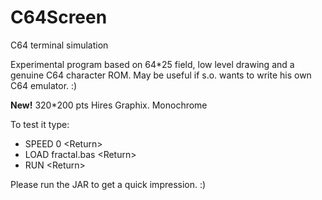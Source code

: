 # C64Screen
C64 terminal simulation

Experimental program based on 64*25 field, low level drawing and a genuine C64 character ROM.
May be useful if s.o. wants to write his own C64 emulator. :)

**New!**
320*200 pts Hires Graphix. Monochrome

To test it type: 
- SPEED 0 \<Return>
- LOAD fractal.bas \<Return>
- RUN \<Return>

Please run the JAR to get a quick impression. :)
